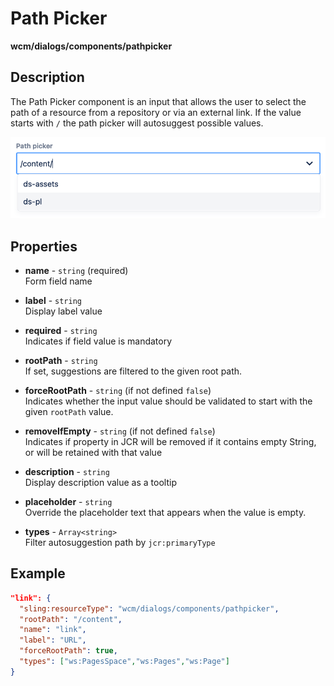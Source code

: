 # Path Picker

**wcm/dialogs/components/pathpicker**

## Description

The Path Picker component is an input that allows the user to select the path of a resource from a repository or via an external link. If the value starts with `/` the path picker will autosuggest possible values.

![PathPicker](pathpicker.png)

## Properties

- **name** -  `string` (required)  
    Form field name

- **label** - `string`  
    Display label value

- **required** - `string`  
    Indicates if field value is mandatory

- **rootPath** - `string`  
    If set, suggestions are filtered to the given root path.

- **forceRootPath** - `string` (if not defined `false`)  
    Indicates whether the input value should be validated to start with the given `rootPath` value.

- **removeIfEmpty** - `string` (if not defined `false`)  
    Indicates if property in JCR will be removed if it contains empty String, or will be retained with that value

- **description** - `string`  
    Display description value as a tooltip

- **placeholder** - `string`  
    Override the placeholder text that appears when the value is empty.

- **types** - `Array<string>`  
  Filter autosuggestion path by `jcr:primaryType`

## Example

```json
"link": {
  "sling:resourceType": "wcm/dialogs/components/pathpicker",
  "rootPath": "/content",
  "name": "link",
  "label": "URL",
  "forceRootPath": true,
  "types": ["ws:PagesSpace","ws:Pages","ws:Page"]
}
```
